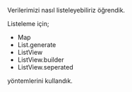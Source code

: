 Verilerimizi nasıl listeleyebiliriz öğrendik.

Listeleme için;

- Map
- List.generate
- ListView
- ListView.builder
- ListView.seperated

yöntemlerini kullandık.